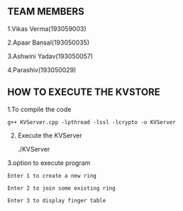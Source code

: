 TEAM MEMBERS
---------------
1.Vikas Verma(193059003)

2.Apaar Bansal(193050035)

3.Ashwini Yadav(193050057)

4.Parashiv(193050029)



HOW TO EXECUTE THE KVSTORE
------------------------


1.To compile the code

	g++ KVServer.cpp -lpthread -lssl -lcrypto -o KVServer

2. Execute the KVServer

	./KVServer

3.option to execute program	

	Enter 1 to create a new ring
	
	Enter 2 to join some existing ring
	
	Enter 3 to display finger table


